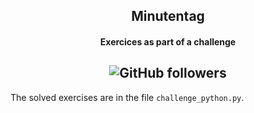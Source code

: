 <h2 align="center">Minutentag</h2>
<h4 align="center">Exercices as part of a challenge</h4>
<h2 align="center">
<img alt="GitHub followers" src="https://img.shields.io/github/followers/Alfareiza?label=Follow%20me%20%3A%29&style=social">
</h2>

The solved exercises are in the file `challenge_python.py`.
